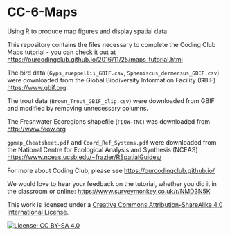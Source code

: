 # CC-6-Maps
Using R to produce map figures and display spatial data

This repository contains the files necessary to complete the Coding Club Maps tutorial - you can check it out at https://ourcodingclub.github.io/2016/11/25/maps_tutorial.html

The bird data (`Gyps_rueppellii_GBIF.csv`, `Spheniscus_dermersus_GBIF.csv`) were downloaded from the Global Biodiversity Information Facility (GBIF) https://www.gbif.org.

The trout data (`Brown_Trout_GBIF_clip.csv`) were downloaded from GBIF and modified by removing unnecessary columns.

The Freshwater Ecoregions shapefile (`FEOW-TNC`) was downloaded from http://www.feow.org

`ggmap_Cheatsheet.pdf` and `Coord_Ref_Systems.pdf` were downloaded from the National Centre for Ecological Analysis and Synthesis (NCEAS) https://www.nceas.ucsb.edu/~frazier/RSpatialGuides/

For more about Coding Club, please see https://ourcodingclub.github.io/

We would love to hear your feedback on the tutorial, whether you did it in the classroom or online:
https://www.surveymonkey.co.uk/r/NMD3N5K

This work is licensed under a [Creative Commons Attribution-ShareAlike 4.0 International License](https://creativecommons.org/licenses/by-sa/4.0/).

[![License: CC BY-SA 4.0](https://licensebuttons.net/l/by-sa/4.0/80x15.png)](https://creativecommons.org/licenses/by-sa/4.0/)

